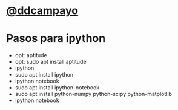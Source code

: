 
# [@ddcampayo](https://twitter.com/ddcampayo)


# Pasos para ipython

* opt: aptitude
* opt: sudo apt install aptitude
* ipython
* sudo apt install ipython
* ipython notebook
* sudo apt install ipython-notebook
* sudo apt install python-numpy python-scipy python-matplotlib
* ipython notebook
